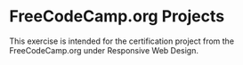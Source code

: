 # FreeCodeCamp.org Projects
This exercise is intended for the certification project from the FreeCodeCamp.org under Responsive Web Design.
